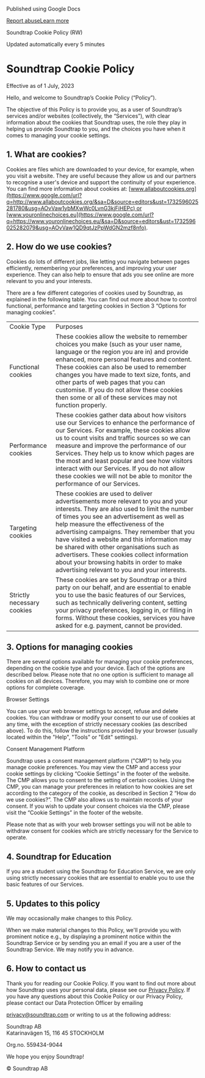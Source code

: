 Published using Google Docs

[Report abuse](https://drive.google.com/abuse?id=AKkXjoylEyV-_ZdMQGHWMy7a2GbF-bnUHr8CnDlAiIR6h-yn2epXAEVv8buZF7gkkd0Pnpd6a5jCGo4S3fX7TMs:0&docurl=https://docs.google.com/document/d/e/2PACX-1vSzR98HcSfgGp5PvZbh6J6BkcSIsbZ6FZnZ1dwxOc0COcfliSz62W30vUcnpH1Q_TmbEApie9V5XZu7/pub)[Learn more](https://support.google.com/docs/answer/183965 "Learn more")

Soundtrap Cookie Policy (RW)

Updated automatically every 5 minutes

Soundtrap Cookie Policy
=======================

Effective as of 1 July, 2023

Hello, and welcome to Soundtrap’s Cookie Policy (“Policy”).

The objective of this Policy is to provide you, as a user of Soundtrap’s services and/or websites (collectively, the “Services”), with clear information about the cookies that Soundtrap uses, the role they play in helping us provide Soundtrap to you, and the choices you have when it comes to managing your cookie settings.

1\. What are cookies?
---------------------

Cookies are files which are downloaded to your device, for example, when you visit a website. They are useful because they allow us and our partners to recognise a user's device and support the continuity of your experience. You can find more information about cookies at: [www.allaboutcookies.org](https://www.google.com/url?q=http://www.allaboutcookies.org/&sa=D&source=editors&ust=1732596025281780&usg=AOvVaw1ybMXwWc0LvnG3kjFiHEPc) or [www.youronlinechoices.eu](https://www.google.com/url?q=https://www.youronlinechoices.eu/&sa=D&source=editors&ust=1732596025282079&usg=AOvVaw1QD9qtJzPpWdGN2mzf8nfo).

2\. How do we use cookies?
--------------------------

Cookies do lots of different jobs, like letting you navigate between pages efficiently, remembering your preferences, and improving your user experience. They can also help to ensure that ads you see online are more relevant to you and your interests.

There are a few different categories of cookies used by Soundtrap, as explained in the following table. You can find out more about how to control functional, performance and targeting cookies in Section 3 “Options for managing cookies”.

|     |     |
| --- | --- |
| Cookie Type | Purposes |
| Functional cookies | These cookies allow the website to remember choices you make (such as your user name, language or the region you are in) and provide enhanced, more personal features and content. These cookies can also be used to remember changes you have made to text size, fonts, and other parts of web pages that you can customise. If you do not allow these cookies then some or all of these services may not function properly. |
| Performance cookies | These cookies gather data about how visitors use our Services to enhance the performance of our Services. For example, these cookies allow us to count visits and traffic sources so we can measure and improve the performance of our Services. They help us to know which pages are the most and least popular and see how visitors interact with our Services. If you do not allow these cookies we will not be able to monitor the performance of our Services. |
| Targeting cookies | These cookies are used to deliver advertisements more relevant to you and your interests. They are also used to limit the number of times you see an advertisement as well as help measure the effectiveness of the advertising campaigns. They remember that you have visited a website and this information may be shared with other organisations such as advertisers. These cookies collect information about your browsing habits in order to make advertising relevant to you and your interests. |
| Strictly necessary cookies | These cookies are set by Soundtrap or a third party on our behalf, and are essential to enable you to use the basic features of our Services, such as technically delivering content, setting your privacy preferences, logging in, or filling in forms. Without these cookies, services you have asked for e.g. payment, cannot be provided. |

3\. Options for managing cookies
--------------------------------

There are several options available for managing your cookie preferences, depending on the cookie type and your device. Each of the options are described below. Please note that no one option is sufficient to manage all cookies on all devices. Therefore, you may wish to combine one or more options for complete coverage.

Browser Settings

You can use your web browser settings to accept, refuse and delete cookies. You can withdraw or modify your consent to our use of cookies at any time, with the exception of strictly necessary cookies (as described above). To do this, follow the instructions provided by your browser (usually located within the "Help", "Tools" or "Edit" settings).

Consent Management Platform

Soundtrap uses a consent management platform ("CMP") to help you manage cookie preferences. You may view the CMP and access your cookie settings by clicking “Cookie Settings” in the footer of the website. The CMP allows you to consent to the setting of certain cookies. Using the CMP, you can manage your preferences in relation to how cookies are set according to the category of the cookie, as described in Section 2 “How do we use cookies?”. The CMP also allows us to maintain records of your consent. If you wish to update your consent choices via the CMP, please visit the “Cookie Settings” in the footer of the website.

Please note that as with your web browser settings you will not be able to withdraw consent for cookies which are strictly necessary for the Service to operate.

4\. Soundtrap for Education
---------------------------

If you are a student using the Soundtrap for Education Service, we are only using strictly necessary cookies that are essential to enable you to use the basic features of our Services.

5\. Updates to this policy
--------------------------

We may occasionally make changes to this Policy.

When we make material changes to this Policy, we'll provide you with prominent notice e.g., by displaying a prominent notice within the Soundtrap Service or by sending you an email if you are a user of the Soundtrap Service. We may notify you in advance.

6\. How to contact us
---------------------

Thank you for reading our Cookie Policy. If you want to find out more about how Soundtrap uses your personal data, please see our [Privacy Policy](https://www.google.com/url?q=https://www.soundtrap.com/legal/privacy_world&sa=D&source=editors&ust=1732596025285924&usg=AOvVaw0v9hkVe8VbKiBgIqiXGdkW). If you have any questions about this Cookie Policy or our Privacy Policy, please contact our Data Protection Officer by emailing

privacy@soundtrap.com or writing to us at the following address:

Soundtrap AB  
Katarinavägen 15, 116 45 STOCKHOLM

Org.no. 559434-9044

We hope you enjoy Soundtrap!

© Soundtrap AB